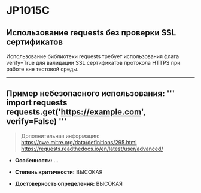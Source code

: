 # JP1015C
## Использование requests без проверки SSL сертификатов
Использование библиотеки requests требует использования флага verify=True для валидации
SSL сертификатов протокола HTTPS при работе вне тестовой среды.


---
Пример небезопасного использования:
'''
import requests
requests.get('https://example.com', verify=False)
'''
---
> Дополнительная информация:
> <https://cwe.mitre.org/data/definitions/295.html>
> <https://requests.readthedocs.io/en/latest/user/advanced/>

* __Особенности:__ ...

* __Степень критичности:__ ВЫСОКАЯ
* __Достоверность определения:__ ВЫСОКАЯ
